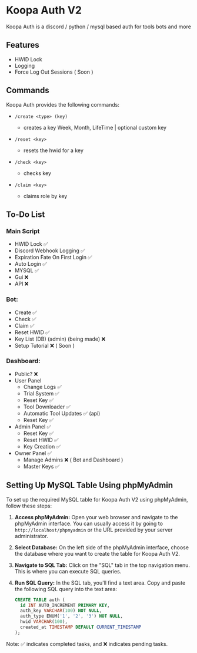 
# Koopa Auth V2

Koopa Auth is a discord / python / mysql based auth for tools bots and more 



## Features

- HWID Lock
- Logging 
- Force Log Out Sessions ( Soon )

## Commands

Koopa Auth provides the following commands:

- `/create <type> (key)`
  - creates a key <type> Week, Month, LifeTime | <key> optional custom key

- `/reset <key>`
  - resets the hwid for a key 

- `/check <key>`
  - checks key

- `/claim <key>`
  - claims role by key
  
## To-Do List

### Main Script
- HWID Lock ✅
- Discord Webhook Logging ✅
- Expiration Fate On First Login ✅
- Auto Login ✅
- MYSQL ✅
- Gui ❌
- API ❌

### Bot:
- Create ✅
- Check ✅
- Claim ✅
- Reset HWID ✅
- Key List (DB) (admin) (being made) ❌
- Setup Tutorial ❌ ( Soon ) 

### Dashboard:
- Public? ❌
- User Panel 
    - Change Logs ✅
    - Trial System ✅
    - Reset Key ✅
    - Tool Downloader ✅
    - Automatic Tool Updates ✅ (api)
    - Reset Key ✅
- Admin Panel ✅
    - Reset Key ✅
    - Reset HWID ✅
    - Key Creation ✅
- Owner Panel ✅
    - Manage Admins ❌ ( Bot and Dashboard ) 
    - Master Keys ✅

## Setting Up MySQL Table Using phpMyAdmin

To set up the required MySQL table for Koopa Auth V2 using phpMyAdmin, follow these steps:

1. **Access phpMyAdmin:**
   Open your web browser and navigate to the phpMyAdmin interface. You can usually access it by going to `http://localhost/phpmyadmin` or the URL provided by your server administrator.

2. **Select Database:**
   On the left side of the phpMyAdmin interface, choose the database where you want to create the table for Koopa Auth V2.

3. **Navigate to SQL Tab:**
   Click on the "SQL" tab in the top navigation menu. This is where you can execute SQL queries.

4. **Run SQL Query:**
   In the SQL tab, you'll find a text area. Copy and paste the following SQL query into the text area:

   ```sql
   CREATE TABLE auth (
     id INT AUTO_INCREMENT PRIMARY KEY,
     auth_key VARCHAR(100) NOT NULL,
     auth_type ENUM('1', '2', '3') NOT NULL,
     hwid VARCHAR(100),
     created_at TIMESTAMP DEFAULT CURRENT_TIMESTAMP
   );


Note: ✅ indicates completed tasks, and ❌ indicates pending tasks.
